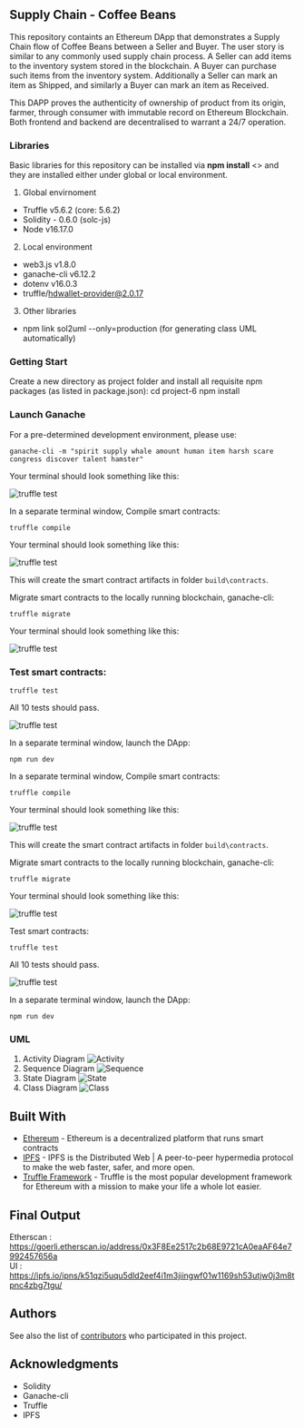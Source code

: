 ## Supply Chain - Coffee Beans

This repository containts an Ethereum DApp that demonstrates a Supply Chain flow of Coffee Beans between a Seller and Buyer. The user story is similar to any commonly used supply chain process. A Seller can add items to the inventory system stored in the blockchain. A Buyer can purchase such items from the inventory system. Additionally a Seller can mark an item as Shipped, and similarly a Buyer can mark an item as Received.

This DAPP proves the authenticity of ownership of product from its origin, farmer, through consumer with immutable record on Ethereum Blockchain.  Both frontend and backend are decentralised to warrant a 24/7 operation. 

### Libraries
Basic libraries for this repository can be installed via **npm install** <<library name>> and they are installed either under global or local environment.
 
1. Global envirnoment

- Truffle v5.6.2 (core: 5.6.2)
- Solidity - 0.6.0 (solc-js)
- Node v16.17.0


2. Local environment
- web3.js v1.8.0
- ganache-cli v6.12.2
- dotenv v16.0.3
- truffle/hdwallet-provider@2.0.17

3. Other libraries
- npm link sol2uml --only=production (for generating class UML automatically)

### Getting Start

Create a new directory as project folder and install all requisite npm packages (as listed in package.json):
	cd project-6
	npm install



### Launch Ganache

For a pre-determined development environment, please use: 

	ganache-cli -m "spirit supply whale amount human item harsh scare congress discover talent hamster"


Your terminal should look something like this:

![truffle test](images/test_wallets.png)

In a separate terminal window, Compile smart contracts:

```
truffle compile
```

Your terminal should look something like this:

![truffle test](images/truffle_compile.png)

This will create the smart contract artifacts in folder ```build\contracts```.

Migrate smart contracts to the locally running blockchain, ganache-cli:

```
truffle migrate
```

Your terminal should look something like this:

![truffle test](images/truffle_migrate.png)

### Test smart contracts:

```
truffle test
```

All 10 tests should pass.

![truffle test](images/truffle_test.png)

In a separate terminal window, launch the DApp:

```
npm run dev
```

In a separate terminal window, Compile smart contracts:

```
truffle compile
```

Your terminal should look something like this:

![truffle test](images/truffle_compile.png)

This will create the smart contract artifacts in folder ```build\contracts```.

Migrate smart contracts to the locally running blockchain, ganache-cli:

```
truffle migrate
```

Your terminal should look something like this:

![truffle test](images/truffle_migrate.png)

Test smart contracts:

```
truffle test
```

All 10 tests should pass.

![truffle test](images/truffle_test.png)

In a separate terminal window, launch the DApp:

```
npm run dev
```
### UML
1. Activity Diagram
![Activity](images/UML/ActivitySC.png)
2. Sequence Diagram
![Sequence](images/UML/SC_Sequence.png)	
3. State Diagram
![State](images/UML/SC_state.png)
4. Class Diagram
![Class](images/UML/classDiagram.png)
	
## Built With

* [Ethereum](https://www.ethereum.org/) - Ethereum is a decentralized platform that runs smart contracts
* [IPFS](https://ipfs.io/) - IPFS is the Distributed Web | A peer-to-peer hypermedia protocol
to make the web faster, safer, and more open.
* [Truffle Framework](http://truffleframework.com/) - Truffle is the most popular development framework for Ethereum with a mission to make your life a whole lot easier.

## Final Output
Etherscan : https://goerli.etherscan.io/address/0x3F8Ee2517c2b68E9721cA0eaAF64e7992457656a 
	</br>
UI : https://ipfs.io/ipns/k51qzi5uqu5dld2eef4i1m3jiingwf01w1169sh53utjw0j3m8tpnc4zbg7tgu/


## Authors

See also the list of [contributors](https://github.com/your/project/contributors.md) who participated in this project.

## Acknowledgments

* Solidity
* Ganache-cli
* Truffle
* IPFS
